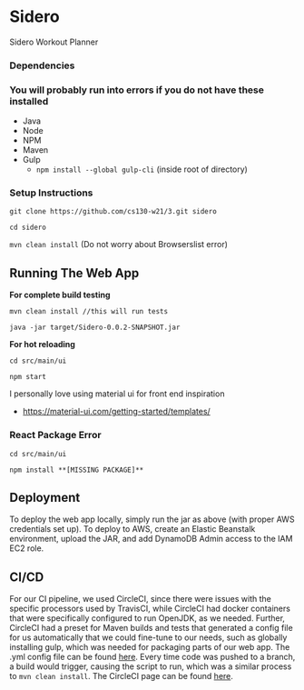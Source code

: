 # Sidero
Sidero Workout Planner

### Dependencies
### You will probably run into errors if you do not have these installed
- Java
- Node
- NPM
- Maven
- Gulp
    - `npm install --global gulp-cli` (inside root of directory)
### Setup Instructions

`git clone https://github.com/cs130-w21/3.git sidero`

`cd sidero`

`mvn clean install`
(Do not worry about Browserslist error)

## Running The Web App

**For complete build testing**

`mvn clean install //this will run tests`

`java -jar target/Sidero-0.0.2-SNAPSHOT.jar`

**For hot reloading**

`cd src/main/ui`

`npm start`

I personally love using material ui for front end inspiration
- https://material-ui.com/getting-started/templates/

### React Package Error

`cd src/main/ui`

`npm install **[MISSING PACKAGE]**`

## Deployment

To deploy the web app locally, simply run the jar as above (with proper AWS credentials set up).
To deploy to AWS, create an Elastic Beanstalk environment, upload the JAR, 
and add DynamoDB Admin access to the IAM EC2 role.

## CI/CD

For our CI pipeline, we used CircleCI, since there were issues with the specific processors used by TravisCI, 
while CircleCI had docker containers that were specifically configured to run OpenJDK, as we needed. 
Further, CircleCI had a preset for Maven builds and tests that generated a config file for us automatically 
that we could fine-tune to our needs, such as globally installing gulp, which was needed for packaging parts of our web app. 
The .yml config file can be found [here](https://github.com/cs130-w21/3/blob/master/.circleci/config.yml).
Every time code was pushed to a branch, a build would trigger, causing the script to run, which was a similar process to `mvn clean install`.
The CircleCI page can be found [here](https://app.circleci.com/pipelines/github/cs130-w21/3).
